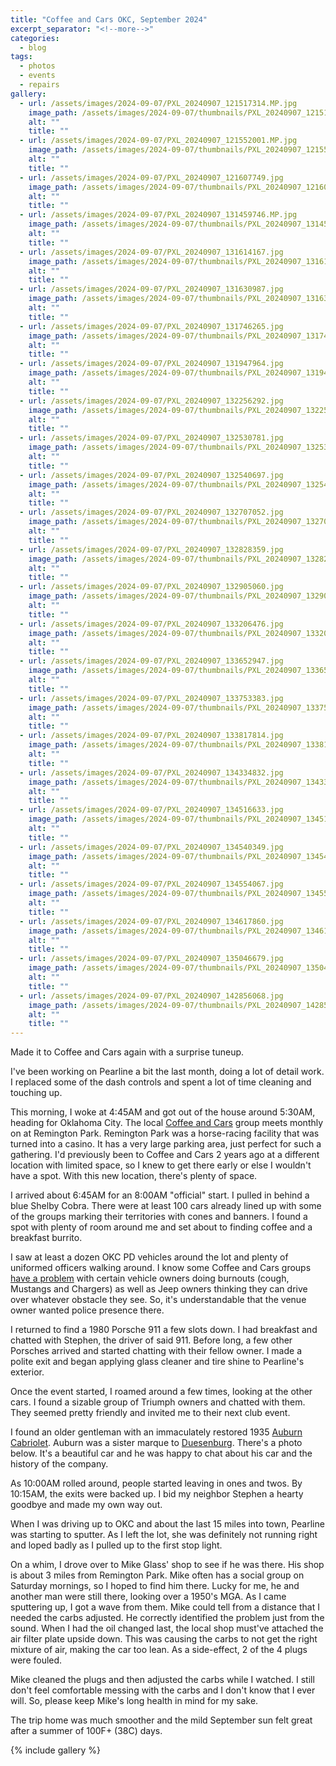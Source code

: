 ```yaml
---
title: "Coffee and Cars OKC, September 2024"
excerpt_separator: "<!--more-->"
categories:
  - blog
tags: 
  - photos
  - events
  - repairs
gallery:
  - url: /assets/images/2024-09-07/PXL_20240907_121517314.MP.jpg
    image_path: /assets/images/2024-09-07/thumbnails/PXL_20240907_121517314.MP.jpg
    alt: ""
    title: ""
  - url: /assets/images/2024-09-07/PXL_20240907_121552001.MP.jpg
    image_path: /assets/images/2024-09-07/thumbnails/PXL_20240907_121552001.MP.jpg
    alt: ""
    title: ""
  - url: /assets/images/2024-09-07/PXL_20240907_121607749.jpg
    image_path: /assets/images/2024-09-07/thumbnails/PXL_20240907_121607749.jpg
    alt: ""
    title: ""
  - url: /assets/images/2024-09-07/PXL_20240907_131459746.MP.jpg
    image_path: /assets/images/2024-09-07/thumbnails/PXL_20240907_131459746.MP.jpg
    alt: ""
    title: ""
  - url: /assets/images/2024-09-07/PXL_20240907_131614167.jpg
    image_path: /assets/images/2024-09-07/thumbnails/PXL_20240907_131614167.jpg
    alt: ""
    title: ""
  - url: /assets/images/2024-09-07/PXL_20240907_131630987.jpg
    image_path: /assets/images/2024-09-07/thumbnails/PXL_20240907_131630987.jpg
    alt: ""
    title: ""
  - url: /assets/images/2024-09-07/PXL_20240907_131746265.jpg
    image_path: /assets/images/2024-09-07/thumbnails/PXL_20240907_131746265.jpg
    alt: ""
    title: ""
  - url: /assets/images/2024-09-07/PXL_20240907_131947964.jpg
    image_path: /assets/images/2024-09-07/thumbnails/PXL_20240907_131947964.jpg
    alt: ""
    title: ""
  - url: /assets/images/2024-09-07/PXL_20240907_132256292.jpg
    image_path: /assets/images/2024-09-07/thumbnails/PXL_20240907_132256292.jpg
    alt: ""
    title: ""
  - url: /assets/images/2024-09-07/PXL_20240907_132530781.jpg
    image_path: /assets/images/2024-09-07/thumbnails/PXL_20240907_132530781.jpg
    alt: ""
    title: ""
  - url: /assets/images/2024-09-07/PXL_20240907_132540697.jpg
    image_path: /assets/images/2024-09-07/thumbnails/PXL_20240907_132540697.jpg
    alt: ""
    title: ""
  - url: /assets/images/2024-09-07/PXL_20240907_132707052.jpg
    image_path: /assets/images/2024-09-07/thumbnails/PXL_20240907_132707052.jpg
    alt: ""
    title: ""
  - url: /assets/images/2024-09-07/PXL_20240907_132828359.jpg
    image_path: /assets/images/2024-09-07/thumbnails/PXL_20240907_132828359.jpg
    alt: ""
    title: ""
  - url: /assets/images/2024-09-07/PXL_20240907_132905060.jpg
    image_path: /assets/images/2024-09-07/thumbnails/PXL_20240907_132905060.jpg
    alt: ""
    title: ""
  - url: /assets/images/2024-09-07/PXL_20240907_133206476.jpg
    image_path: /assets/images/2024-09-07/thumbnails/PXL_20240907_133206476.jpg
    alt: ""
    title: ""
  - url: /assets/images/2024-09-07/PXL_20240907_133652947.jpg
    image_path: /assets/images/2024-09-07/thumbnails/PXL_20240907_133652947.jpg
    alt: ""
    title: ""
  - url: /assets/images/2024-09-07/PXL_20240907_133753383.jpg
    image_path: /assets/images/2024-09-07/thumbnails/PXL_20240907_133753383.jpg
    alt: ""
    title: ""
  - url: /assets/images/2024-09-07/PXL_20240907_133817814.jpg
    image_path: /assets/images/2024-09-07/thumbnails/PXL_20240907_133817814.jpg
    alt: ""
    title: ""
  - url: /assets/images/2024-09-07/PXL_20240907_134334832.jpg
    image_path: /assets/images/2024-09-07/thumbnails/PXL_20240907_134334832.jpg
    alt: ""
    title: ""
  - url: /assets/images/2024-09-07/PXL_20240907_134516633.jpg
    image_path: /assets/images/2024-09-07/thumbnails/PXL_20240907_134516633.jpg
    alt: ""
    title: ""
  - url: /assets/images/2024-09-07/PXL_20240907_134540349.jpg
    image_path: /assets/images/2024-09-07/thumbnails/PXL_20240907_134540349.jpg
    alt: ""
    title: ""
  - url: /assets/images/2024-09-07/PXL_20240907_134554067.jpg
    image_path: /assets/images/2024-09-07/thumbnails/PXL_20240907_134554067.jpg
    alt: ""
    title: ""
  - url: /assets/images/2024-09-07/PXL_20240907_134617860.jpg
    image_path: /assets/images/2024-09-07/thumbnails/PXL_20240907_134617860.jpg
    alt: ""
    title: ""
  - url: /assets/images/2024-09-07/PXL_20240907_135046679.jpg
    image_path: /assets/images/2024-09-07/thumbnails/PXL_20240907_135046679.jpg
    alt: ""
    title: ""
  - url: /assets/images/2024-09-07/PXL_20240907_142856068.jpg
    image_path: /assets/images/2024-09-07/thumbnails/PXL_20240907_142856068.jpg
    alt: ""
    title: ""
---
```


Made it to Coffee and Cars again with a surprise tuneup.

<!--more-->

I've been working on Pearline a bit the last month, doing a lot of detail work. I replaced some of the dash controls and spent a lot of time cleaning and touching up.

This morning, I woke at 4:45AM and got out of the house around 5:30AM, heading for Oklahoma City. The local [Coffee and Cars](https://coffeeandcarsokc.com/) group meets monthly on at Remington Park. Remington Park was a horse-racing facility that was turned into a casino. It has a very large parking area, just perfect for such a gathering. I'd previously been to Coffee and Cars 2 years ago at a different location with limited space, so I knew to get there early or else I wouldn't have a spot. With this new location, there's plenty of space.

I arrived about 6:45AM for an 8:00AM "official" start. I pulled in behind a blue Shelby Cobra. There were at least 100 cars already lined up with some of the groups marking their territories with cones and banners. I found a spot with plenty of room around me and set about to finding coffee and a breakfast burrito.

I saw at least a dozen OKC PD vehicles around the lot and plenty of uniformed officers walking around. I know some Coffee and Cars groups [have a problem](https://www.carpro.com/blog/houston-cars-coffee-meet-bans-modern-muscle-cars) with certain vehicle owners doing burnouts (cough, Mustangs and Chargers) as well as Jeep owners thinking they can drive over whatever obstacle they see. So, it's understandable that the venue owner wanted police presence there.

I returned to find a 1980 Porsche 911 a few slots down. I had breakfast and chatted with Stephen, the driver of said 911. Before long, a few other Porsches arrived and started chatting with their fellow owner. I made a polite exit and began applying glass cleaner and tire shine to Pearline's exterior.

Once the event started, I roamed around a few times, looking at the other cars. I found a sizable group of Triumph owners and chatted with them. They seemed pretty friendly and invited me to their next club event. 

I found an older gentleman with an immaculately restored 1935 [Auburn Cabriolet](https://en.wikipedia.org/wiki/Duesenberg). Auburn was a sister marque to [Duesenburg](https://en.wikipedia.org/wiki/Duesenberg). There's a photo below. It's a beautiful car and he was happy to chat about his car and the history of the company.

As 10:00AM rolled around, people started leaving in ones and twos. By 10:15AM, the exits were backed up. I bid my neighbor Stephen a hearty goodbye and made my own way out.

When I was driving up to OKC and about the last 15 miles into town, Pearline was starting to sputter. As I left the lot, she was definitely not running right and loped badly as I pulled up to the first stop light.

On a whim, I drove over to Mike Glass' shop to see if he was there. His shop is about 3 miles from Remington Park. Mike often has a social group on Saturday mornings, so I hoped to find him there. Lucky for me, he and another man were still there, looking over a 1950's MGA. As I came sputtering up, I got a wave from them. Mike could tell from a distance that I needed the carbs adjusted. He correctly identified the problem just from the sound. When I had the oil changed last, the local shop must've attached the air filter plate upside down. This was causing the carbs to not get the right mixture of air, making the car too lean. As a side-effect, 2 of the 4 plugs were fouled.

Mike cleaned the plugs and then adjusted the carbs while I watched. I still don't feel comfortable messing with the carbs and I don't know that I ever will. So, please keep Mike's long health in mind for my sake.

The trip home was much smoother and the mild September sun felt great after a summer of 100F+ (38C) days.

{% include gallery %}
